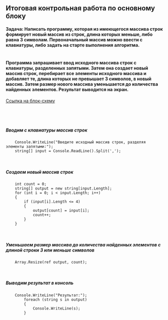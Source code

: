 ## Итоговая контрольная работа по основному блоку
#### Задача: Написать программу, которая из имеющегося массива строк формирует новый массив из строк, длина которых меньше, либо равна 3 символам. Первоначальный массив можно ввести с клавиатуры, либо задать на старте выполнения алгоритма. 
#
#### Программа запрашивает ввод исходного массива строк с клавиатуры, разделенных запятыми. Затем она создает новый массив строк, перебирает все элементы исходного массива и добавляет те, длина которых не превышает 3 символов, в новый массив. Затем размер нового массива уменьшается до количества найденных элементов. Результат выводится на экран.
[Ссылка на блок-схему](/DiagramToTheProgram.pdf)
#
<br />

##### Вводим с клавиатуры массив строк
        Console.WriteLine("Введите исходный массив строк, разделяя элементы запятыми:");
        string[] input = Console.ReadLine().Split(',');
<br />

##### Создаем новый массив строк
        int count = 0;
        string[] output = new string[input.Length];
        for (int i = 0; i < input.Length; i++)
        {
            if (input[i].Length <= 4)
            {
                output[count] = input[i];
                count++;
            }
        }
<br />

##### Уменьшаем размер массива до количества найденных элементов с длиной строки 3 или меньше символов
        Array.Resize(ref output, count);
<br />

##### Выводим результат в консоль
        Console.WriteLine("Результат:");
            foreach (string s in output)
            {
                Console.WriteLine(s);
            }

#